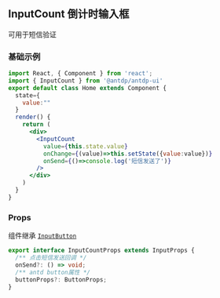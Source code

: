InputCount
倒计时输入框
---

可用于短信验证

### 基础示例

<!--DemoStart--> 
```jsx
import React, { Component } from 'react';
import { InputCount } from '@antdp/antdp-ui'
export default class Home extends Component {
  state={
    value:""
  }
  render() {
    return (
      <div>
        <InputCount
          value={this.state.value}
          onChange={(value)=>this.setState({value:value})}
          onSend={()=>console.log('短信发送了')}
        />
      </div>
    )
  }
}
```
<!--End-->

### Props
组件继承 [`Input`](https://ant.design/components/input-cn/#header)[`Button`](https://ant.design/components/button-cn/#header)
```ts
export interface InputCountProps extends InputProps {
  /** 点击短信发送回调 */
  onSend?: () => void;
  /** antd button属性 */
  buttonProps?: ButtonProps;
}
```
